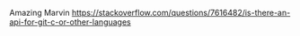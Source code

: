 Amazing Marvin
https://stackoverflow.com/questions/7616482/is-there-an-api-for-git-c-or-other-languages

